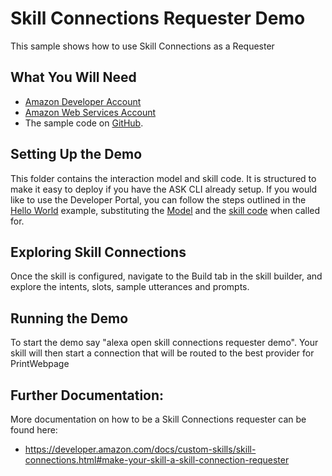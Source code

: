 # Skill Connections Requester Demo
This sample shows how to use Skill Connections as a Requester

## What You Will Need
*  [Amazon Developer Account](http://developer.amazon.com/alexa)
*  [Amazon Web Services Account](http://aws.amazon.com/)
*  The sample code on [GitHub](https://github.com/alexa-samples/skill-connections-requester-demo/).

## Setting Up the Demo
This folder contains the interaction model and skill code.  It is structured to make it easy to deploy if you have the ASK CLI already setup.  If you would like to use the Developer Portal, you can follow the steps outlined in the [Hello World](https://github.com/alexa/skill-sample-nodejs-hello-world) example, substituting the [Model](./models/en-US.json) and the [skill code](./lambda/custom/index.js) when called for.

## Exploring Skill Connections
Once the skill is configured, navigate to the Build tab in the skill builder, and explore the intents, slots, sample utterances and prompts.

## Running the Demo
To start the demo say "alexa open skill connections requester demo". Your skill will then start a connection that will be routed to the best provider for PrintWebpage

## Further Documentation:
More documentation on how to be a Skill Connections requester can be found here:
* https://developer.amazon.com/docs/custom-skills/skill-connections.html#make-your-skill-a-skill-connection-requester
